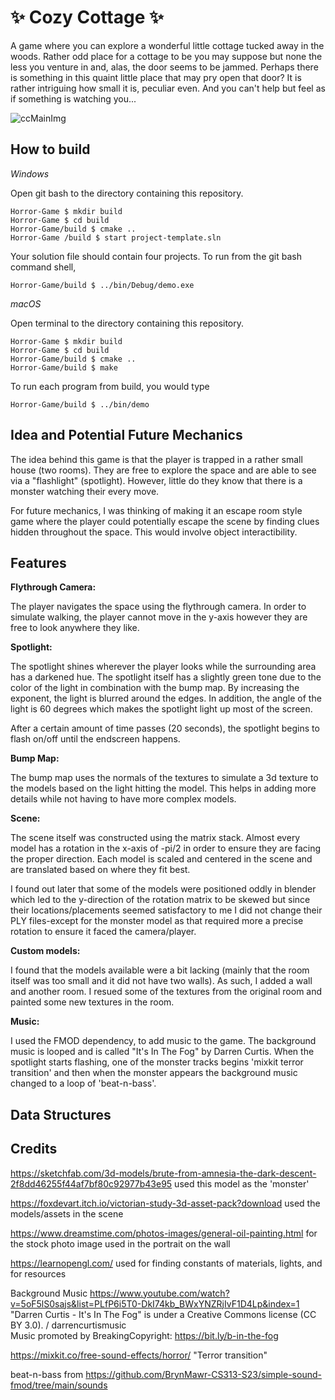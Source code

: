 # ✨ Cozy Cottage ✨

A game where you can explore a wonderful little cottage tucked away in the woods. Rather odd place for a cottage to be you may suppose but none the less you venture in and, alas, the door seems to be jammed. Perhaps there is something in this quaint little place that may pry open that door? It is rather intriguing how small it is, peculiar even. And you can't help but feel as if something is watching you... 

![ccMainImg](https://github.com/thumun/Horror-Game/blob/main/images/ccmainimg.png)


## How to build

*Windows*

Open git bash to the directory containing this repository.

```
Horror-Game $ mkdir build
Horror-Game $ cd build
Horror-Game/build $ cmake ..
Horror-Game /build $ start project-template.sln
```

Your solution file should contain four projects.
To run from the git bash command shell, 

```
Horror-Game/build $ ../bin/Debug/demo.exe
```

*macOS*

Open terminal to the directory containing this repository.

```
Horror-Game $ mkdir build
Horror-Game $ cd build
Horror-Game/build $ cmake ..
Horror-Game/build $ make
```

To run each program from build, you would type

```
Horror-Game/build $ ../bin/demo
```

## Idea and Potential Future Mechanics

The idea behind this game is that the player is trapped in a rather small house (two rooms). They are free to explore the space and are able to see via a "flashlight" (spotlight). However, little do they know that there is a monster watching their every move. 

For future mechanics, I was thinking of making it an escape room style game where the player could potentially escape the scene by finding clues hidden throughout the space. This would involve object interactibility. 

## Features 

**Flythrough Camera:**

The player navigates the space using the flythrough camera. In order to simulate walking, the player cannot move in the y-axis however they are free to look anywhere they like. 

**Spotlight:**

The spotlight shines wherever the player looks while the surrounding area has a darkened hue. The spotlight itself has a slightly green tone due to the color of the light in combination with the bump map. By increasing the exponent, the light is blurred around the edges. In addition, the angle of the light is 60 degrees which makes the spotlight light up most of the screen. 

After a certain amount of time passes (20 seconds), the spotlight begins to flash on/off until the endscreen happens. 

**Bump Map:**

The bump map uses the normals of the textures to simulate a 3d texture to the models based on the light hitting the model. This helps in adding more details while not having to have more complex models. 

**Scene:**

The scene itself was constructed using the matrix stack. Almost every model has a rotation in the x-axis of -pi/2 in order to ensure they are facing the proper direction. Each model is scaled and centered in the scene and are translated based on where they fit best. 

I found out later that some of the models were positioned oddly in blender which led to the y-direction of the rotation matrix to be skewed but since their locations/placements seemed satisfactory to me I did not change their PLY files-except for the monster model as that required more a precise rotation to ensure it faced the camera/player. 

**Custom models:**

I found that the models available were a bit lacking (mainly that the room itself was too small and it did not have two walls). As such, I added a wall and another room. I resued some of the textures from the original room and painted some new textures in the room. 

**Music:**

I used the FMOD dependency, to add music to the game. The background music is looped and is called "It's In The Fog" by Darren Curtis. 
When the spotlight starts flashing, one of the monster tracks begins 'mixkit terror transition' and then when the monster appears the background music changed to a loop of 'beat-n-bass'.

## Data Structures



## Credits 

https://sketchfab.com/3d-models/brute-from-amnesia-the-dark-descent-2f8dd46255f44af7bf80c92977b43e95
used this model as the 'monster'

https://foxdevart.itch.io/victorian-study-3d-asset-pack?download
used the models/assets in the scene 

https://www.dreamstime.com/photos-images/general-oil-painting.html 
for the stock photo image used in the portrait on the wall

https://learnopengl.com/
used for finding constants of materials, lights, and for resources

Background Music 
https://www.youtube.com/watch?v=5oF5lS0sajs&list=PLfP6i5T0-DkI74kb_BWxYNZRjIvF1D4Lp&index=1
"Darren Curtis - It's In The Fog" is under a Creative Commons license (CC BY 3.0).
 / darrencurtismusic   
Music promoted by BreakingCopyright: https://bit.ly/b-in-the-fog 

https://mixkit.co/free-sound-effects/horror/
"Terror transition"

beat-n-bass from https://github.com/BrynMawr-CS313-S23/simple-sound-fmod/tree/main/sounds

